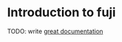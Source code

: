 # Introduction to fuji

TODO: write [great documentation](http://jacobian.org/writing/what-to-write/)
